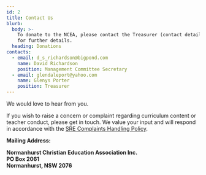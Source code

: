 ```yaml
---
id: 2
title: Contact Us
blurb:
  body: >-
    To donate to the NCEA, please contact the Treasurer (contact details above)
    for further details.
  heading: Donations
contacts:
  - email: d_s_richardson@bigpond.com
    name: David Richardson
    position: Management Committee Secretary
  - email: glendaleport@yahoo.com
    name: Glenys Porter
    position: Treasurer
---
```

We would love to hear from you.

If you wish to raise a concern or complaint regarding curriculum content or teacher conduct, please get in touch. We value your input and will respond in accordance with the [SRE Complaints Handling Policy](https://static1.squarespace.com/static/5c0f697e9d5abb8c65cd6857/t/5c9cb01b971a1813fd546fe2/1553772573654/SRE_Complaints_Policy.pdf).

**Mailing Address:**

**Normanhurst Christian Education Association Inc.**\
**PO Box 2061**\
**Normanhurst, NSW 2076**
